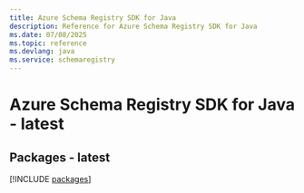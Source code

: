 ```yaml
---
title: Azure Schema Registry SDK for Java
description: Reference for Azure Schema Registry SDK for Java
ms.date: 07/08/2025
ms.topic: reference
ms.devlang: java
ms.service: schemaregistry
---
```

# Azure Schema Registry SDK for Java - latest
## Packages - latest
[!INCLUDE [packages](schema-registry-index.md)]